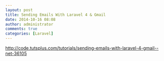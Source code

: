 ```yaml
---
layout: post
title: Sending Emails With Laravel 4 & Gmail
date: 2014-10-16 08:08
author: administrator
comments: true
categories: [Laravel]
---
```

<a href="http://code.tutsplus.com/tutorials/sending-emails-with-laravel-4-gmail--net-36105" target="_blank">http://code.tutsplus.com/tutorials/sending-emails-with-laravel-4-gmail--net-36105</a>

